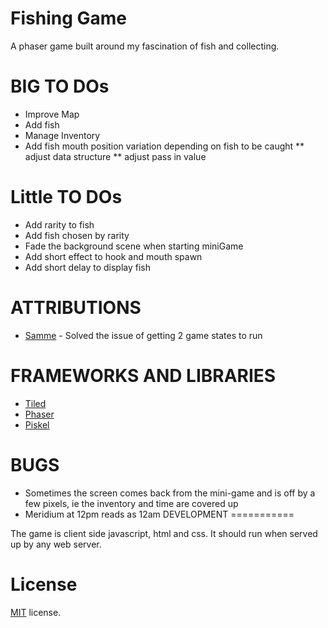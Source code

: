 Fishing Game
==========================

A phaser game built around my fascination of fish and collecting.

BIG TO DOs
==================
* Improve Map
* Add fish
* Manage Inventory
* Add fish mouth position variation depending on fish to be caught
	** adjust data structure
	** adjust pass in value

Little TO DOs
==================
* Add rarity to fish
* Add fish chosen by rarity
* Fade the background scene when starting miniGame
* Add short effect to hook and mouth spawn
* Add short delay to display fish


ATTRIBUTIONS
==================

* [Samme](http://www.html5gamedevs.com/profile/22815-samme/) - Solved the issue of getting 2 game states to run


FRAMEWORKS AND LIBRARIES
========================

* [Tiled](http://www.mapeditor.org/)
* [Phaser](http://phaser.io/)
* [Piskel](http://piskelapp.com/)

BUGS
==================

* Sometimes the screen comes back from the mini-game and is off by a few pixels, ie the inventory and time are covered up
* Meridium at 12pm reads as 12am
DEVELOPMENT
===========

The game is client side javascript, html and css. It should run when served up by any web server.

License
=======

[MIT](http://en.wikipedia.org/wiki/MIT_License) license.

